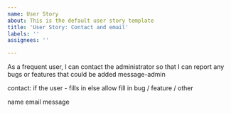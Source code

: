 ```yaml
---
name: User Story
about: This is the default user story template
title: 'User Story: Contact and email'
labels: ''
assignees: ''

---
```


As a frequent user, I can contact the administrator so that I can report any bugs or features that could be added
message-admin

contact:
if the user - fills in
else allow fill in
bug / feature / other

name
email
message
